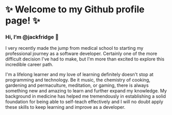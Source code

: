 # ✨ Welcome to my Github profile page! ✨ 
### Hi, I’m @jackfridge :wave:
I very recently made the jump from medical school to starting my professional journey as a software developer.
Certainly one of the more difficult decision I've had to make, but I'm more than excited to explore this incredible career path.

I'm a lifelong learner and my love of learning definitely doesn't stop at programming and technology.
Be it music, the chemistry of cooking, gardening and permaculture, meditation, or gaming, 
there is always something new and amazing to learn and further expand my knowledge.
My background in medicine has helped me tremendously in establishing a solid foundation 
for being able to self-teach effectively and I will no doubt apply these skills to keep learning
and improve as a developer.

<!---
jackfridge/jackfridge is a ✨ special ✨ repository because its `README.md` (this file) appears on your GitHub profile.
You can click the Preview link to take a look at your changes.
--->
